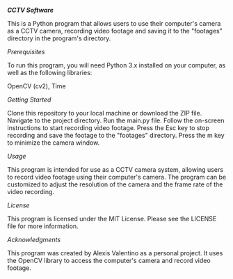 *****CCTV Software*****

This is a Python program that allows users to use their computer's camera as a CCTV camera, recording video footage and saving it to the "footages" directory in the program's directory.

*Prerequisites*

To run this program, you will need Python 3.x installed on your computer, as well as the following libraries:

OpenCV (cv2), Time

*Getting Started*

Clone this repository to your local machine or download the ZIP file.
Navigate to the project directory.
Run the main.py file.
Follow the on-screen instructions to start recording video footage.
Press the Esc key to stop recording and save the footage to the "footages" directory.
Press the m key to minimize the camera window.

*Usage*

This program is intended for use as a CCTV camera system, allowing users to record video footage using their computer's camera. The program can be customized to adjust the resolution of the camera and the frame rate of the video recording.

*License*

This program is licensed under the MIT License. Please see the LICENSE file for more information.

*Acknowledgments*

This program was created by Alexis Valentino as a personal project. It uses the OpenCV library to access the computer's camera and record video footage.
